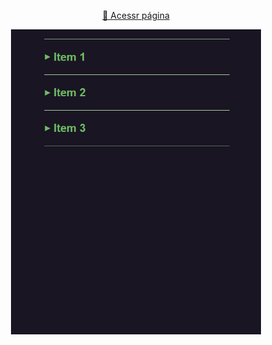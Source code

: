 <p align="center" width="100%">
    <a href="https://alexandre-fb.github.io/lib-js/lista-acordeon/index.html" target="_blank">🔗 Acessr página</a>
</p>
<p align="center" width="100%">
    <img class="" src="../assets/gifs/git-result-accordion-list.gif" alt="navegação por tab" width="400px" style="margin: 0 auto;">
</p>
